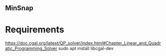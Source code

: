 ## MinSnap

# Requirements
https://doc.cgal.org/latest/QP_solver/index.html#Chapter_Linear_and_Quadratic_Programming_Solver
sudo apt install libcgal-dev
